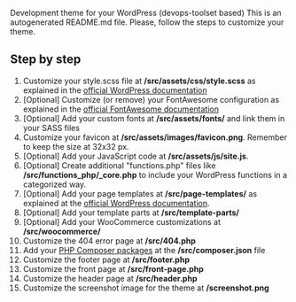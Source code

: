  Development theme for your WordPress (devops-toolset based)
This is an autogenerated README.md file. Please, follow the steps to customize your theme.

## Step by step
1. Customize your style.scss file at **/src/assets/css/style.scss** as explained in the [official WordPress documentation](https://developer.wordpress.org/themes/basics/main-stylesheet-style-css/#explanations)
2. [Optional] Customize (or remove) your FontAwesome configuration as explained in the [official FontAwesome documentation](https://fontawesome.com/how-to-use/on-the-web/using-with/sass)
3. [Optional] Add your custom fonts at  **/src/assets/fonts/** and link them in your SASS files
4. Customize your favicon at  **/src/assets/images/favicon.png**. Remember to keep the size at 32x32 px.
5. [Optional] Add your JavaScript code at **/src/assets/js/site.js**.
6. [Optional] Create additional "functions.php" files like **/src/functions_php/_core.php** to include your WordPress functions in a categorized way.
7. [Optional] Add your page templates at **/src/page-templates/** as explained at the [official WordPress documentation](https://developer.wordpress.org/themes/template-files-section/page-template-files/).
8. [Optional] Add your template parts at **/src/template-parts/**
9. [Optional] Add your WooCommerce customizations at **/src/woocommerce/**
10. Customize the 404 error page at **/src/404.php**
11. Add your [PHP Composer packages](https://getcomposer.org/) at the **/src/composer.json** file
12. Customize the footer page at **/src/footer.php**
13. Customize the front page at **/src/front-page.php**
14. Customize the header page at **/src/header.php**
14. Customize the screenshot image for the theme at **/screenshot.png**
